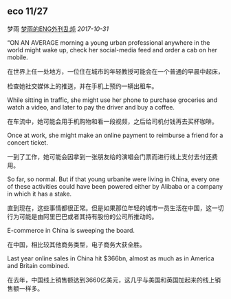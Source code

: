 ## eco 11/27

梦雨 [梦雨的ENG外刊乱炖](javascript:void(0);) *2017-10-31*

“ON AN AVERAGE morning a young urban professional anywhere in the world might wake up, check her social-media feed and order a cab on her mobile. 

在世界上任一处地方，一位住在城市的年轻教授可能会在一个普通的早晨中起床，

检查她社交媒体上的推送，并在手机上预约一辆出租车。

While sitting in traffic, she might use her phone to purchase groceries and watch a video, and later to pay the driver and buy a coffee. 

在车流中，她可能会用手机购物和看一段视频，之后给司机付钱再去买杯咖啡。

Once at work, she might make an online payment to reimburse a friend for a concert ticket.

一到了工作，她可能会因拿到一张朋友给的演唱会门票而进行线上支付去付还费用。

So far, so normal. But if that young urbanite were living in China, every one of these activities could have been powered either by Alibaba or a company in which it has a stake.

直到现在，这些事情都很正常。但是如果那位年轻的城市一员生活在中国，这一切行为可能是由阿里巴巴或者其持有股份的公司所推动的。

E-commerce in China is sweeping the board. 

在中国，相比较其他商务类型，电子商务大获全胜。

Last year online sales in China hit $366bn, almost as much as in America and Britain combined.

在去年，中国线上销售额达到3660亿美元，这几乎与美国和英国加起来的线上销售额一样多。









